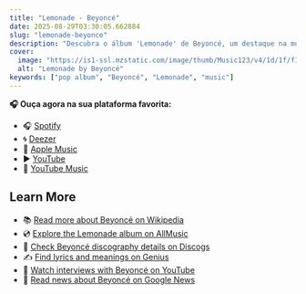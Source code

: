 ```yaml
---
title: "Lemonade - Beyoncé"
date: 2025-08-29T03:30:05.662884
slug: "lemonade-beyonce"
description: "Descubra o álbum 'Lemonade' de Beyoncé, um destaque na música pop."
cover:
  image: "https://is1-ssl.mzstatic.com/image/thumb/Music123/v4/1d/1f/f1/1d1ff1ea-1720-ae29-9886-0ea89720615c/886447691144.jpg/500x500bb.jpg"
  alt: "Lemonade by Beyoncé"
keywords: ["pop album", "Beyoncé", "Lemonade", "music"]
---
```






**🎧 Ouça agora na sua plataforma favorita:**

- 🎧 [Spotify](https://open.spotify.com/search/Lemonade%20Beyonc%C3%A9)
- 🌀 [Deezer](https://www.deezer.com/search/Lemonade%20Beyonc%C3%A9)
- 🍎 [Apple Music](https://music.apple.com/search?term=Lemonade%20Beyonc%C3%A9)
- ▶️ [YouTube](https://www.youtube.com/results?search_query=Lemonade%20Beyonc%C3%A9)
- 🎵 [YouTube Music](https://music.youtube.com/search?q=Lemonade%20Beyonc%C3%A9)

## Learn More

- 📚 [Read more about Beyoncé on Wikipedia](https://en.wikipedia.org/wiki/Beyonc%C3%A9)
- 💿 [Explore the Lemonade album on AllMusic](https://www.allmusic.com/search/albums/Lemonade)
- 📀 [Check Beyoncé discography details on Discogs](https://www.discogs.com/search/?q=Lemonade+Beyonc%C3%A9&type=all)
- ✍️ [Find lyrics and meanings on Genius](https://genius.com/search?q=Lemonade%20Beyonc%C3%A9)
- 🎤 [Watch interviews with Beyoncé on YouTube](https://www.youtube.com/results?search_query=Beyoncé+interview)
- 📰 [Read news about Beyoncé on Google News](https://news.google.com/search?q=Beyoncé)
